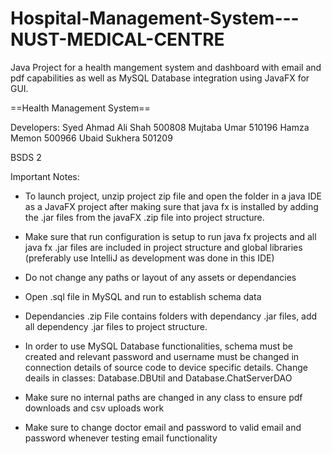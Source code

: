 # Hospital-Management-System---NUST-MEDICAL-CENTRE
Java Project for a health mangement system and dashboard with email and pdf capabilities as well as MySQL Database integration using JavaFX for GUI.

==Health Management System==

Developers:
Syed Ahmad Ali Shah 500808
Mujtaba Umar 510196
Hamza Memon 500966
Ubaid Sukhera 501209

BSDS 2

Important Notes:
- To launch project, unzip project zip file and open the folder in a java IDE as a JavaFX project after making sure that java fx is installed by adding the .jar files from the javaFX .zip file into project structure.
- Make sure that run configuration is setup to run java fx projects and all java fx .jar files are included in project structure and global libraries (preferably use IntelliJ as development was done in this IDE)

- Do not change any paths or layout of any assets or dependancies

- Open .sql file in MySQL and run to establish schema data

- Dependancies .zip File contains folders with dependancy .jar files, add all dependency .jar files to project structure.

- In order to use MySQL Database functionalities, schema must be created and relevant password and username must be changed in connection details of source code to device specific details. Change deails in classes: Database.DBUtil and Database.ChatServerDAO

- Make sure no internal paths are changed in any class to ensure pdf downloads and csv uploads work

- Make sure to change doctor email and password to valid email and password whenever testing email functionality 
